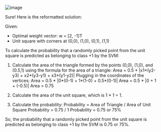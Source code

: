 ![image](https://user-images.githubusercontent.com/89120960/234544762-814683a6-2d9a-437a-841e-4baabc4615e1.png)


Sure! Here is the reformatted solution:

Given:
- Optimal weight vector: w = [2, -1]T
- Unit square with corners at (0,0), (1,0), (0,1), (1,1)

To calculate the probability that a randomly picked point from the unit square is predicted as belonging to class +1 by the SVM:

1. Calculate the area of the triangle formed by the points (0,0), (1,0), and (0.5,1) using the formula for the area of a triangle:
   Area = 0.5 * |x1*(y2-y3) + x2*(y3-y1) + x3*(y1-y2)|
   Plugging in the coordinates of the vertices:
   Area = 0.5 * |0*(0-1) + 1*(1-0) + 0.5*(0-1)|
   Area = 0.5 * |0 + 1 + (-0.5)|
   Area = 0.75

2. Calculate the area of the unit square, which is 1 * 1 = 1.

3. Calculate the probability:
   Probability = Area of Triangle / Area of Unit Square
   Probability = 0.75 / 1
   Probability = 0.75 or 75%

So, the probability that a randomly picked point from the unit square is predicted as belonging to class +1 by the SVM is 0.75 or 75%.
